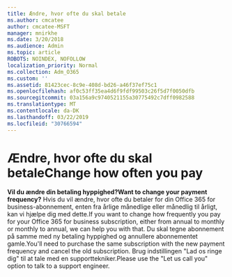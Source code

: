 ```yaml
---
title: Ændre, hvor ofte du skal betale
ms.author: cmcatee
author: cmcatee-MSFT
manager: mnirkhe
ms.date: 3/20/2018
ms.audience: Admin
ms.topic: article
ROBOTS: NOINDEX, NOFOLLOW
localization_priority: Normal
ms.collection: Adm_O365
ms.custom: ''
ms.assetid: 81423cec-8c9e-408d-bd26-a46f37ef75c1
ms.openlocfilehash: af0c53ff35ea4d6f9fdf99503c26f5d7f0050dfb
ms.sourcegitcommit: 03a156a9c9740521155a30775492c7dff0982588
ms.translationtype: MT
ms.contentlocale: da-DK
ms.lasthandoff: 03/22/2019
ms.locfileid: "30766594"
---
```

# <a name="change-how-often-you-pay"></a><span data-ttu-id="3d20f-102">Ændre, hvor ofte du skal betale</span><span class="sxs-lookup"><span data-stu-id="3d20f-102">Change how often you pay</span></span>

 <span data-ttu-id="3d20f-103">**Vil du ændre din betaling hyppighed?**</span><span class="sxs-lookup"><span data-stu-id="3d20f-103">**Want to change your payment frequency?**</span></span> <span data-ttu-id="3d20f-104">Hvis du vil ændre, hvor ofte du betaler for din Office 365 for business-abonnement, enten fra årlige månedlige eller månedlig til årligt, kan vi hjælpe dig med dette.</span><span class="sxs-lookup"><span data-stu-id="3d20f-104">If you want to change how frequently you pay for your Office 365 for business subscription, either from annual to monthly or monthly to annual, we can help you with that.</span></span> <span data-ttu-id="3d20f-105">Du skal tegne abonnement på samme med ny betaling hyppighed og annullere abonnementet gamle.</span><span class="sxs-lookup"><span data-stu-id="3d20f-105">You'll need to purchase the same subscription with the new payment frequency and cancel the old subscription.</span></span> <span data-ttu-id="3d20f-106">Brug indstillingen "Lad os ringe dig" til at tale med en supporttekniker.</span><span class="sxs-lookup"><span data-stu-id="3d20f-106">Please use the "Let us call you" option to talk to a support engineer.</span></span> 
  


